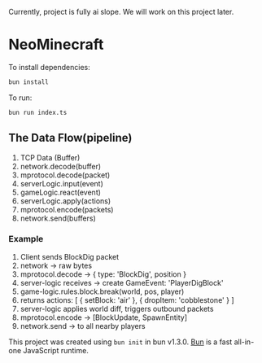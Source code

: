 Currently, project is fully ai slope. We will work on this project later.
# NeoMinecraft

To install dependencies:

```bash
bun install
```

To run:

```bash
bun run index.ts
```

## The Data Flow(pipeline)

1. TCP Data (Buffer)
2. network.decode(buffer)
3. mprotocol.decode(packet)
4. serverLogic.input(event)
5. gameLogic.react(event)
6. serverLogic.apply(actions)
7. mprotocol.encode(packets)
8. network.send(buffers)

### Example

1. Client sends BlockDig packet
2. network → raw bytes
3. mprotocol.decode → { type: 'BlockDig', position }
4. server-logic receives → create GameEvent: 'PlayerDigBlock'
5. game-logic.rules.block.break(world, pos, player)
6. returns actions: [ { setBlock: 'air' }, { dropItem: 'cobblestone' } ]
7. server-logic applies world diff, triggers outbound packets
8. mprotocol.encode → [BlockUpdate, SpawnEntity]
9. network.send → to all nearby players

This project was created using `bun init` in bun v1.3.0. [Bun](https://bun.com)
is a fast all-in-one JavaScript runtime.
